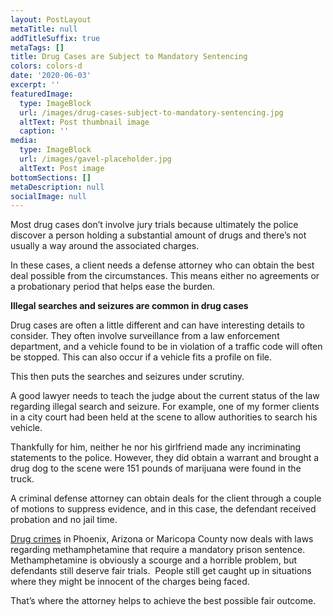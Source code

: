 ```yaml
---
layout: PostLayout
metaTitle: null
addTitleSuffix: true
metaTags: []
title: Drug Cases are Subject to Mandatory Sentencing
colors: colors-d
date: '2020-06-03'
excerpt: ''
featuredImage:
  type: ImageBlock
  url: /images/drug-cases-subject-to-mandatory-sentencing.jpg
  altText: Post thumbnail image
  caption: ''
media:
  type: ImageBlock
  url: /images/gavel-placeholder.jpg
  altText: Post image
bottomSections: []
metaDescription: null
socialImage: null
---
```


Most drug cases don’t involve jury trials because ultimately the police discover a person holding a substantial amount of drugs and there’s not usually a way around the associated charges.

In these cases, a client needs a defense attorney who can obtain the best deal possible from the circumstances. This means either no agreements or a probationary period that helps ease the burden.

**Illegal searches and seizures are common in drug cases**

Drug cases are often a little different and can have interesting details to consider. They often involve surveillance from a law enforcement department, and a vehicle found to be in violation of a traffic code will often be stopped. This can also occur if a vehicle fits a profile on file.

This then puts the searches and seizures under scrutiny.

A good lawyer needs to teach the judge about the current status of the law regarding illegal search and seizure. For example, one of my former clients in a city court had been held at the scene to allow authorities to search his vehicle.

Thankfully for him, neither he nor his girlfriend made any incriminating statements to the police. However, they did obtain a warrant and brought a drug dog to the scene were 151 pounds of marijuana were found in the truck.

A criminal defense attorney can obtain deals for the client through a couple of motions to suppress evidence, and in this case, the defendant received probation and no jail time.

[Drug crimes](https://www.azblumberglaw.com/phoenix-criminal-attorney/drug-crimes/) in Phoenix, Arizona or Maricopa County now deals with laws regarding methamphetamine that require a mandatory prison sentence. Methamphetamine is obviously a scourge and a horrible problem, but defendants still deserve fair trials.  People still get caught up in situations where they might be innocent of the charges being faced.

That’s where the attorney helps to achieve the best possible fair outcome.
